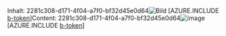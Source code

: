 <span data-ttu-id="a8b80-101">Inhalt: 2281c308-d171-4f04-a7f0-bf32d45e0d64![Bild](842931a9-9f07-441c-87d3-74f66e13dae7.png)
[AZURE.INCLUDE [b-token](bb18847b-44c2-459a-ac41-1f4608953d28.md)]</span><span class="sxs-lookup"><span data-stu-id="a8b80-101">Content: 2281c308-d171-4f04-a7f0-bf32d45e0d64![image](842931a9-9f07-441c-87d3-74f66e13dae7.png)
[AZURE.INCLUDE [b-token](bb18847b-44c2-459a-ac41-1f4608953d28.md)]</span></span>
